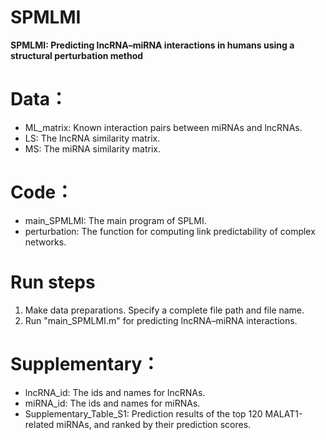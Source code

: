 # SPMLMI

**SPMLMI: Predicting lncRNA–miRNA interactions in humans using a structural perturbation method**

# Data：

- ML_matrix: Known interaction pairs between miRNAs and lncRNAs.
- LS: The lncRNA similarity matrix.
- MS: The miRNA similarity matrix.

# Code：

- main_SPMLMI: The main program of SPLMI.
- perturbation:  The function for computing link predictability of complex networks.

# Run steps

1. Make data preparations. Specify a complete file path and file name.
2. Run "main_SPMLMI.m" for predicting lncRNA–miRNA interactions.

# Supplementary：

- lncRNA_id: The ids and names for  lncRNAs.
- miRNA_id: The ids and names for  miRNAs.
- Supplementary_Table_S1: Prediction results of the top 120 MALAT1-related miRNAs, and ranked by their prediction scores.
